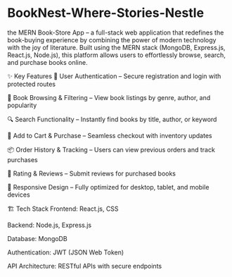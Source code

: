 # BookNest-Where-Stories-Nestle
the MERN Book-Store App – a full-stack web application that redefines the book-buying experience by combining the power of modern technology with the joy of literature. Built using the MERN stack (MongoDB, Express.js, React.js, Node.js), this platform allows users to effortlessly browse, search, and purchase books online.

✨ Key Features
🔐 User Authentication – Secure registration and login with protected routes

📖 Book Browsing & Filtering – View book listings by genre, author, and popularity

🔍 Search Functionality – Instantly find books by title, author, or keyword

🛒 Add to Cart & Purchase – Seamless checkout with inventory updates

📦 Order History & Tracking – Users can view previous orders and track purchases

📝 Rating & Reviews – Submit reviews for purchased books

📱 Responsive Design – Fully optimized for desktop, tablet, and mobile devices

🏗️ Tech Stack
Frontend: React.js,  CSS 

Backend: Node.js, Express.js

Database: MongoDB

Authentication: JWT (JSON Web Token)

API Architecture: RESTful APIs with secure endpoints
